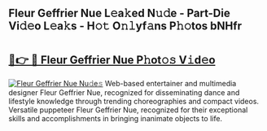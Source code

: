 ## Fleur Geffrier Nue L𝚎a𝚔ed N𝚞𝚍e - Part-Die Vi𝚍𝚎o L𝚎a𝚔s - H𝚘𝚝 O𝚗𝚕yf𝚊ns P𝚑𝚘tos bNHfr

# <h2><a href="http://kf2397.oniu.top/?m=Fleur+Geffrier+Nue">🔗👉 🔴 Fleur Geffrier Nue P𝚑ot𝚘𝚜 V𝚒d𝚎o</a></h2>

[![Fleur Geffrier Nue Nu𝚍e𝚜](https://i.imgur.com/0qMVB7G.gif)](http://kf2397.oniu.top/?m=Fleur+Geffrier+Nue)
Web-based entertainer and multimedia designer Fleur Geffrier Nue, recognized for disseminating dance and lifestyle knowledge through trending choreographies and compact videos. Versatile puppeteer Fleur Geffrier Nue, recognized for their exceptional skills and accomplishments in bringing inanimate objects to life.  
